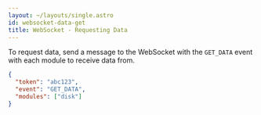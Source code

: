 ```yaml
---
layout: ~/layouts/single.astro
id: websocket-data-get
title: WebSocket - Requesting Data
---
```


To request data, send a message to the WebSocket with the `GET_DATA` event with each module to receive data from.

```json
{
  "token": "abc123",
  "event": "GET_DATA",
  "modules": ["disk"]
}
```
